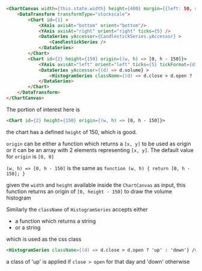 
```html
<ChartCanvas width={this.state.width} height={400} margin={{left: 50, right: 50, top:10, bottom: 30}} data={data}>
	<DataTransform transformType="stockscale">
		<Chart id={1} >
			<XAxis axisAt="bottom" orient="bottom"/>
			<YAxis axisAt="right" orient="right" ticks={5} />
			<DataSeries yAccessor={CandlestickSeries.yAccessor} >
				<CandlestickSeries />
			</DataSeries>
		</Chart>
		<Chart id={2} height={150} origin={(w, h) => [0, h - 150]}>
			<YAxis axisAt="left" orient="left" ticks={5} tickFormat={d3.format("s")}/>
			<DataSeries yAccessor={(d) => d.volume} >
				<HistogramSeries className={(d) => d.close > d.open ? 'up' : 'down'} />
			</DataSeries>
		</Chart>
	</DataTransform>
</ChartCanvas>
```

The portion of interest here is

```html
<Chart id={2} height={150} origin={(w, h) => [0, h - 150]}>
```

the chart has a defined `height` of 150, which is good.

`origin` can be either a function which returns a `[x, y]` to be used as origin or it can be an array with 2 elements representing `[x, y]`. The default value for `origin` is `[0, 0]`

`(w, h) => [0, h - 150]` is the same as `function (w, h) { return [0, h - 150]; }`

given the `width` and `height` available inside the `ChartCanvas` as input, this function returns an origin of `[0, height - 150]` to draw the volume histogram

Similarly the `className` of `HistogramSeries` accepts either
- a function which returns a string 
- or a string

which is used as the css class

```html
<HistogramSeries className={(d) => d.close > d.open ? 'up' : 'down'} />
```

a class of 'up' is applied if `close > open` for that day and 'down' otherwise